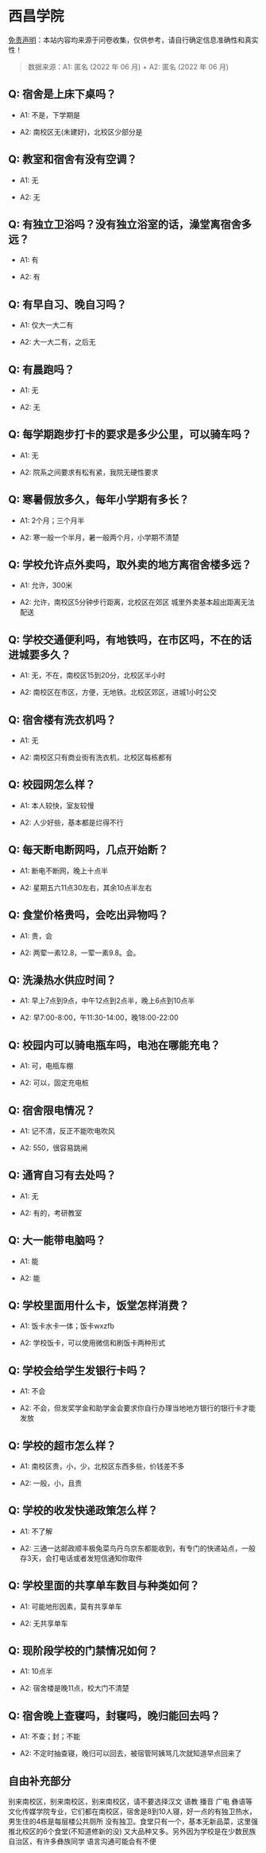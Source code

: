 # 西昌学院

[免责声明](https://colleges.chat/#_3)：本站内容均来源于问卷收集，仅供参考，请自行确定信息准确性和真实性！

> 数据来源：A1: 匿名 (2022 年 06 月) + A2: 匿名 (2022 年 06 月)

## Q: 宿舍是上床下桌吗？

- A1: 不是，下学期是

- A2: 南校区无(未建好)，北校区少部分是

## Q: 教室和宿舍有没有空调？

- A1: 无

- A2: 无

## Q: 有独立卫浴吗？没有独立浴室的话，澡堂离宿舍多远？

- A1: 有

- A2: 有

## Q: 有早自习、晚自习吗？

- A1: 仅大一大二有

- A2: 大一大二有，之后无

## Q: 有晨跑吗？

- A1: 无

- A2: 无

## Q: 每学期跑步打卡的要求是多少公里，可以骑车吗？

- A1: 无

- A2: 院系之间要求有松有紧，我院无硬性要求

## Q: 寒暑假放多久，每年小学期有多长？

- A1: 2个月；三个月半

- A2: 寒一般一个半月，暑一般两个月，小学期不清楚

## Q: 学校允许点外卖吗，取外卖的地方离宿舍楼多远？

- A1: 允许，300米

- A2: 允许，南校区5分钟步行距离，北校区在郊区 城里外卖基本超出距离无法配送

## Q: 学校交通便利吗，有地铁吗，在市区吗，不在的话进城要多久？

- A1: 无，不在，南校区15到20分，北校区半小时

- A2: 南校区在市区，方便，无地铁。北校区郊区，进城1小时公交

## Q: 宿舍楼有洗衣机吗？

- A1: 无

- A2: 南校区只有商业街有洗衣机，北校区每栋都有

## Q: 校园网怎么样？

- A1: 本人较快，室友较慢

- A2: 人少好些，基本都是烂得不行

## Q: 每天断电断网吗，几点开始断？

- A1: 断电不断网，晚上十点半

- A2: 星期五六11点30左右，其余10点半左右

## Q: 食堂价格贵吗，会吃出异物吗？

- A1: 贵，会

- A2: 两荤一素12.8，一荤一素9.8。会。

## Q: 洗澡热水供应时间？

- A1: 早上7点到9点，中午12点到2点半，晚上6点到10点半

- A2: 早7:00-8:00，午11:30-14:00，晚18:00-22:00

## Q: 校园内可以骑电瓶车吗，电池在哪能充电？

- A1: 可，电瓶车棚

- A2: 可以，固定充电桩

## Q: 宿舍限电情况？

- A1: 记不清，反正不能吹电吹风

- A2: 550，很容易跳闸

## Q: 通宵自习有去处吗？

- A1: 无

- A2: 有的，考研教室

## Q: 大一能带电脑吗？

- A1: 能

- A2: 能

## Q: 学校里面用什么卡，饭堂怎样消费？

- A1: 饭卡水卡一体；饭卡wxzfb

- A2: 学校饭卡，可以使用微信和刷饭卡两种形式

## Q: 学校会给学生发银行卡吗？

- A1: 不会

- A2: 不会，但发奖学金和助学金会要求你自行办理当地地方银行的银行卡才能发放

## Q: 学校的超市怎么样？

- A1: 南校区贵，小，少，北校区东西多些，价钱差不多

- A2: 一般，小，且贵

## Q: 学校的收发快递政策怎么样？

- A1: 不了解

- A2: 三通一达邮政顺丰极兔菜鸟丹鸟京东都能收到，有专门的快递站点，一般存3天，会打电话或者发短信通知你取件

## Q: 学校里面的共享单车数目与种类如何？

- A1: 可能地形因素，莫有共享单车

- A2: 无共享单车

## Q: 现阶段学校的门禁情况如何？

- A1: 10点半

- A2: 宿舍楼是晚11点，校大门不清楚

## Q: 宿舍晚上查寝吗，封寝吗，晚归能回去吗？

- A1: 不查；封；不能

- A2: 不定时抽查寝，晚归可以回去，被宿管阿姨骂几次就知道早点回来了

## 自由补充部分

别来南校区，别来南校区，别来南校区，请不要选择汉文 语教 播音 广电 彝语等文化传媒学院专业，它们都在南校区，宿舍是8到10人寝，好一点的有独卫热水，男生住的4栋是每层楼公共厕所 没有独卫。食堂只有一个，基本无新品菜，这里强推北校区的6个食堂(不知道修新的没) 又大品种又多。另外因为学校是在少数民族自治区，有许多彝族同学 语言沟通可能会有不便